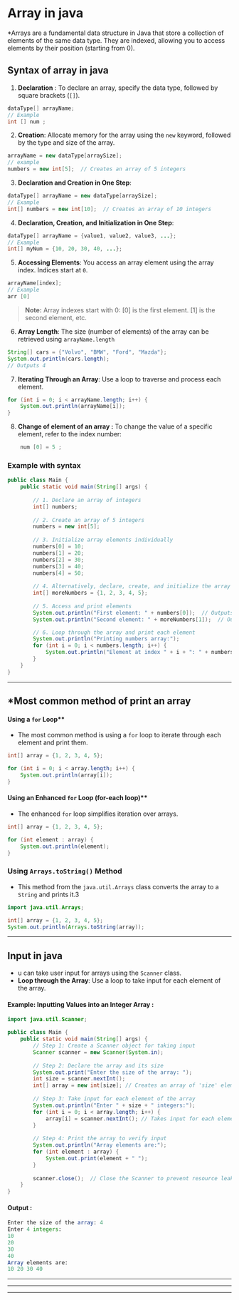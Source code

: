 
# Array in java

 *Arrays are a fundamental data structure in Java that store a collection of elements of the same data type. They are indexed, allowing you to access elements by their position (starting from 0).

## Syntax of array in java

1. **Declaration** : To declare an array, specify the data type, followed by square brackets (`[]`).

```java
dataType[] arrayName;
// Example
int [] num ;
```


2. **Creation**: Allocate memory for the array using the `new` keyword, followed by the type and size of the array.
```java
arrayName = new dataType[arraySize];
// example
numbers = new int[5];  // Creates an array of 5 integers
```


3. **Declaration and Creation in One Step**:
```java
dataType[] arrayName = new dataType[arraySize];
// Example
int[] numbers = new int[10];  // Creates an array of 10 integers
```

4. **Declaration, Creation, and Initialization in One Step**:
```java
dataType[] arrayName = {value1, value2, value3, ...};
// Example
int[] myNum = {10, 20, 30, 40, ...};
```

5. **Accessing Elements**: You access an array element using the array index. Indices start at `0`.
```java
arrayName[index];
// Example
arr [0]
```
>  **Note:** Array indexes start with 0: [0] is the first element. [1] is the second element, etc. 

6. **Array Length**: The size (number of elements) of the array can be retrieved using `arrayName.length`
```java
String[] cars = {"Volvo", "BMW", "Ford", "Mazda"};
System.out.println(cars.length);
// Outputs 4
```

7. **Iterating Through an Array**: Use a loop to traverse and process each element.
```java
for (int i = 0; i < arrayName.length; i++) {
    System.out.println(arrayName[i]);
}
```

8. **Change of element of an array :** To change the value of a specific element, refer to the index number:
```java
	num [0] = 5 ;
```


### Example with syntax

```java
public class Main {
    public static void main(String[] args) {
        
        // 1. Declare an array of integers
        int[] numbers;
        
        // 2. Create an array of 5 integers
        numbers = new int[5];
        
        // 3. Initialize array elements individually
        numbers[0] = 10;
        numbers[1] = 20;
        numbers[2] = 30;
        numbers[3] = 40;
        numbers[4] = 50;
        
        // 4. Alternatively, declare, create, and initialize the array in one step
        int[] moreNumbers = {1, 2, 3, 4, 5};
        
        // 5. Access and print elements
        System.out.println("First element: " + numbers[0]);  // Outputs 10
        System.out.println("Second element: " + moreNumbers[1]);  // Outputs 2

        // 6. Loop through the array and print each element
        System.out.println("Printing numbers array:");
        for (int i = 0; i < numbers.length; i++) {
            System.out.println("Element at index " + i + ": " + numbers[i]);
        }
    }
}
```
---

## *Most common method of print an array

#### Using a `for` Loop**

- The most common method is using a `for` loop to iterate through each element and print them.

```java
int[] array = {1, 2, 3, 4, 5};

for (int i = 0; i < array.length; i++) {
    System.out.println(array[i]);
}
```

####  Using an Enhanced `for` Loop (for-each loop)**
- The enhanced `for` loop simplifies iteration over arrays.

```java
int[] array = {1, 2, 3, 4, 5};

for (int element : array) {
    System.out.println(element);
}
```

### **Using `Arrays.toString()` Method**
- This method from the `java.util.Arrays` class converts the array to a `String` and prints it.3
```java
import java.util.Arrays;

int[] array = {1, 2, 3, 4, 5};
System.out.println(Arrays.toString(array));
```
---

## Input in java

- u can take user input for arrays using the `Scanner` class.
- **Loop through the Array**: Use a loop to take input for each element of the array.
#### Example: Inputting Values into an Integer Array :

```java
import java.util.Scanner;

public class Main {
    public static void main(String[] args) {
        // Step 1: Create a Scanner object for taking input
        Scanner scanner = new Scanner(System.in);
        
        // Step 2: Declare the array and its size
        System.out.print("Enter the size of the array: ");
        int size = scanner.nextInt();
        int[] array = new int[size]; // Creates an array of 'size' elements
        
        // Step 3: Take input for each element of the array
        System.out.println("Enter " + size + " integers:");
        for (int i = 0; i < array.length; i++) {
            array[i] = scanner.nextInt(); // Takes input for each element
        }
        
        // Step 4: Print the array to verify input
        System.out.println("Array elements are:");
        for (int element : array) {
            System.out.print(element + " ");
        }
        
        scanner.close();  // Close the Scanner to prevent resource leaks
    }
}
```


#### Output :

```mathematica
Enter the size of the array: 4
Enter 4 integers:
10
20
30
40
Array elements are:
10 20 30 40

```
---
---
---
